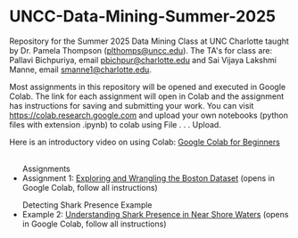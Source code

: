 # UNCC-Data-Mining-Summer-2025
Repository for the Summer 2025 Data Mining Class at UNC Charlotte taught by Dr. Pamela Thompson (plthomps@uncc.edu). The TA's for class are:
Pallavi Bichpuriya, email pbichpur@charlotte.edu and Sai Vijaya Lakshmi Manne, email smanne1@charlotte.edu.

Most assignments in this repository will be opened and executed in Google Colab. The link for each assignment will open in Colab and the assignment has instructions for saving and submitting your work. You can visit https://colab.research.google.com and upload your own notebooks (python files with extension .ipynb) to colab using File . . . Upload.<br>

Here is an introductory video on using Colab: <a href="https://www.youtube.com/watch?v=RLYoEyIHL6A">Google Colab for Beginners</a><br><br>
<ul>Assignments
  <li>Assignment 1: <a href="https://githubtocolab.com/plthomps/UNCC-Data-Mining-Summer-2025/blob/main/Boston_Data_Exploration.ipynb">Exploring and Wrangling the Boston Dataset</a> (opens in Google Colab, follow all instructions)</li>
</li>
</ul>
<ul>Detecting Shark Presence Example
  <li>Example 2: <a href="https://githubtocolab.com/plthomps/UNCC-Data-Mining-Summer-2025/blob/main/Detecting_Shark_Presence.ipynb">Understanding Shark Presence in Near Shore Waters</a> (opens in Google Colab, follow all instructions)</li>
</ul>
